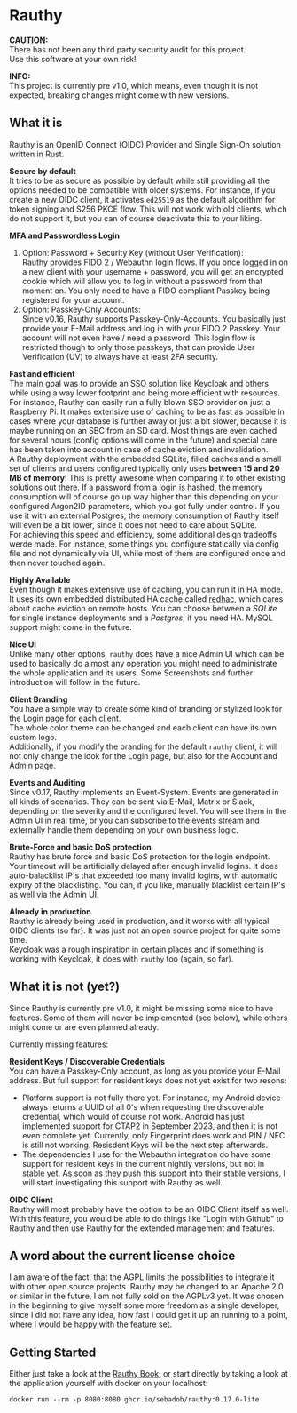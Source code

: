 # Rauthy

**CAUTION:**  
There has not been any third party security audit for this project.  
Use this software at your own risk!

**INFO:**  
This project is currently pre v1.0, which means, even though it is not expected, breaking changes might come
with new versions.

## What it is

Rauthy is an OpenID Connect (OIDC) Provider and Single Sign-On solution written in Rust.

**Secure by default**  
It tries to be as secure as possible by default while still providing all the options needed to be compatible with
older systems. For instance, if you create a new OIDC client, it activates `ed25519` as the default algorithm for
token signing and S256 PKCE flow. This will not work with old clients, which do not support it, but you can of course
deactivate this to your liking.

**MFA and Passwordless Login**  
1. Option: Password + Security Key (without User Verification):  
Rauthy provides FIDO 2 / Webauthn login flows. If you once logged in on a new client with your username + password, you
will get an encrypted cookie which will allow you to log in without a password from that moment on. You only need to
have a FIDO  compliant Passkey being registered for your account.
2. Option: Passkey-Only Accounts:  
Since v0.16, Rauthy supports Passkey-Only-Accounts. You basically just provide your E-Mail address and log in with your
FIDO 2 Passkey. Your account will not even have / need a password. This login flow is restricted though to only those
passkeys, that can provide User Verification (UV) to always have at least 2FA security.  

**Fast and efficient**  
The main goal was to provide an SSO solution like Keycloak and others while using a way lower footprint
and being more efficient with resources. For instance, Rauthy can easily run a fully blown SSO provider on just a
Raspberry Pi. It makes extensive use of caching to be as fast as possible in cases where your database is further
away or just a bit slower, because it is maybe running on an SBC from an SD card. Most things are even cached
for several hours (config options will come in the future) and special care has been taken into account in case of cache
eviction and invalidation.<br />
A Rauthy deployment with the embedded SQLite, filled caches and a small set of clients and users configured typically
only uses **between 15 and 20 MB of memory**! This is pretty awesome when comparing it to other existing solutions
out there. If a password from a login is hashed, the memory consumption will of course go up way higher than this
depending on your configured Argon2ID parameters, which you got fully under control. If you use it with an external
Postgres, the memory consumption of Rauthy itself will even be a bit lower, since it does not need to care about SQLite.
<br />
For achieving this speed and efficiency, some additional design tradeoffs werde made. For instance, some things you
configure statically via config file and not dynamically via UI, while most of them are configured once and then never
touched again.

**Highly Available**  
Even though it makes extensive use of caching, you can run it in HA mode. It uses its own embedded distributed HA cache
called [redhac](https://crates.io/crates/redhac), which cares about cache eviction on remote hosts.
You can choose between a *SQLite* for single instance deployments and a *Postgres*, if you need HA. MySQL support might
come in the future.

**Nice UI**  
Unlike many other options, `rauthy` does have a nice Admin UI which can be used to basically do almost any operation you
might need to administrate the whole application and its users. Some Screenshots and further introduction will follow
in the future.

**Client Branding**  
You have a simple way to create some kind of branding or stylized look for the Login page for each client.  
The whole color theme can be changed and each client can have its own custom logo.  
Additionally, if you modify the branding for the default `rauthy` client, it will not only change the look for the Login
page, but also for the Account and Admin page.

**Events and Auditing**  
Since v0.17, Rauthy implements an Event-System. Events are generated in all kinds of scenarios. They can be sent via
E-Mail, Matrix or Slack, depending on the severity and the configured level. You will see them in the Admin UI in real 
time, or you can subscribe to the events stream and externally handle them depending on your own business logic.

**Brute-Force and basic DoS protection**  
Rauthy has brute force and basic DoS protection for the login endpoint. Your timeout will be artificially delayed after
enough invalid logins. It does auto-balacklist IP's that exceeded too many invalid logins, with automatic
expiry of the blacklisting. You can, if you like, manually blacklist certain IP's as well via the Admin UI.

**Already in production**  
Rauthy is already being used in production, and it works with all typical OIDC clients (so far). It was just not an
open source project for quite some time.  
Keycloak was a rough inspiration in certain places and if something is working with Keycloak, it does with `rauthy` too
(again, so far).

## What it is not (yet?)

Since Rauthy is currently pre v1.0, it might be missing some nice to have features. Some of them will never be
implemented (see below), while others might come or are even planned already.

Currently missing features:

**Resident Keys / Discoverable Credentials**  
You can have a Passkey-Only account, as long as you provide your E-Mail address. But full support for resident keys
does not yet exist for two resons:  
- Platform support is not fully there yet. For instance, my Android device always returns a UUID of all 0's when
requesting the discoverable credential, which would of course not work. Android has just implemented support for
CTAP2 in September 2023, and then it is not even complete yet. Currently, only Fingerprint does work and PIN / NFC
is still not working. Resisdent Keys will be the next step afterwards.
- The dependencies I use for the Webauthn integration do have some support for resident keys in the current nightly
versions, but not in stable yet. As soon as they push this support into their stable versions, I will start investigating
this support with Rauthy as well.

**OIDC Client**  
Rauthy will most probably have the option to be an OIDC Client itself as well. With this feature, you would be able
to do things like "Login with Github" to Rauthy and then use Rauthy for the extended management and features.

## A word about the current license choice

I am aware of the fact, that the AGPL limits the possibilities to integrate it with other open source projects.
Rauthy may be changed to an Apache 2.0 or similar in the future, I am not fully sold on the AGPLv3 yet.
It was chosen in the beginning to give myself some more freedom as a single developer, since I did not have any idea,
how fast I could get it up an running to a point, where I would be happy with the feature set.

## Getting Started

Either just take a look at the [Rauthy Book](https://sebadob.github.io/rauthy/), or start directly by taking a look at
the application yourself with docker on your localhost:

```
docker run --rm -p 8080:8080 ghcr.io/sebadob/rauthy:0.17.0-lite
```
